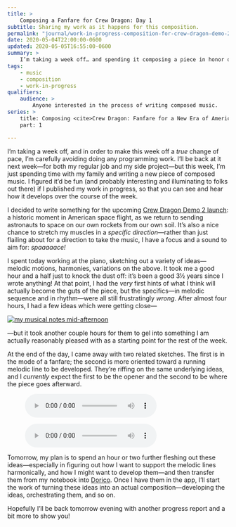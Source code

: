 ```yaml
---
title: >
    Composing a Fanfare for Crew Dragon: Day 1
subtitle: Sharing my work as it happens for this composition.
permalink: "journal/work-in-progress-composition-for-crew-dragon-demo-2/"
date: 2020-05-04T22:00:00-0600
updated: 2020-05-05T16:55:00-0600
summary: >
    I’m taking a week off… and spending it composing a piece in honor of the upcoming SpaceX crewed test flight—a historic moment. In this post, the first day’s output!
tags:
    - music
    - composition
    - work-in-progress
qualifiers:
    audience: >
        Anyone interested in the process of writing composed music.
series: >
    title: Composing <cite>Crew Dragon: Fanfare for a New Era of American Spaceflight</cite>
    part: 1

---
```


I’m taking a week off, and in order to make this week off a *true* change of pace, I’m carefully avoiding doing any programming work. I’ll be back at it next week—for both my regular job and my side project—but this week, I’m just spending time with my family and writing a new piece of composed music. I figured it’d be fun (and probably interesting and illuminating to folks out there) if I published my work in progress, so that you can see and hear how it develops over the course of the week.

I decided to write something for the upcoming [Crew Dragon Demo 2 launch][launch]: a historic moment in American space flight, as we return to sending astronauts to space on our own rockets from our own soil. It’s also a nice chance to stretch my muscles in a *specific direction*—rather than just flailing about for a direction to take the music, I have a focus and a sound to aim for: *spaaaaace!*

[launch]: https://blogs.nasa.gov/commercialcrew/tag/demo-2/

I spent today working at the piano, sketching out a variety of ideas—melodic motions, harmonies, variations on the above. It took me a good hour and a half just to knock the dust off: it’s been a good 3½ years since I wrote anything! At that point, I had the *very* first hints of what I think will actually become the guts of the piece, but the specifics—in melodic sequence and in rhythm—were all still frustratingly *wrong*. After almost four hours, I had a few ideas which were getting close—

[![my musical notes mid-afternoon](https://cdn.chriskrycho.com/file/chriskrycho-com/music/crew-dragon-2/2020-05-04-notebook-thumb.jpeg)](https://cdn.chriskrycho.com/file/chriskrycho-com/music/crew-dragon-2/2020-05-04-notebook.jpeg)

—but it took another couple hours for them to gel into something I am actually reasonably pleased with as a starting point for the rest of the week.

At the end of the day, I came away with two related sketches. The first is in the mode of a fanfare; the second is more oriented toward a running melodic line to be developed. They’re riffing on the same underlying ideas, and I *currently* expect the first to be the opener and the second to be where the piece goes afterward.

<figure>
  <audio
    src="https://cdn.chriskrycho.com/file/chriskrycho-com/music/crew-dragon-2/Space-ish%20Fanfare%20Sketch.mp3"
    title="Space-ish Fanfare Sketch"
  controls
  />
  <figcaption>the sketch of the fanfare</figcaption>
</figure>

<figure>
  <audio
    src="https://cdn.chriskrycho.com/file/chriskrycho-com/music/crew-dragon-2/Space-ish%20Melodic.mp3"
    title="Space-ish Melodic sketch"
    controls
  />
  <figcaption>the sketch of the melodic line</figcaption>
</figure>

Tomorrow, my plan is to spend an hour or two further fleshing out these ideas—especially in figuring out how I want to support the melodic lines harmonically, and how I might want to develop them—and then transfer them from my notebook into [Dorico]. Once I have them in the app, I’ll start the work of turning these ideas into an actual composition—developing the ideas, orchestrating them, and so on.

[Dorico]: https://new.steinberg.net/dorico/

Hopefully I’ll be back tomorrow evening with another progress report and a bit more to show you!